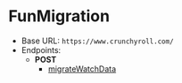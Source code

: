 FunMigration
===========
* Base URL: `https://www.crunchyroll.com/`
* Endpoints: 
    * **POST**
        * [migrateWatchData](./POST/migrateWatchData.md)